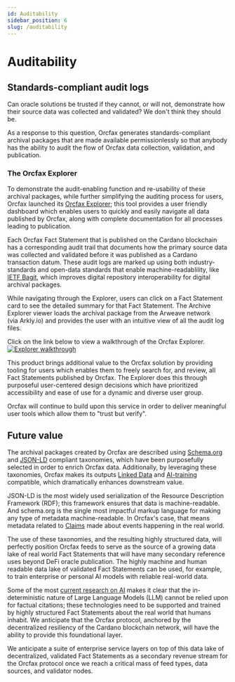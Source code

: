 ```yaml
---
id: Auditability
sidebar_position: 6
slug: /auditability
---
```


# Auditability

## Standards-compliant audit logs

Can oracle solutions be trusted if they cannot, or will not, demonstrate how
their source data was collected and validated? We don't think they should be.

As a response to this question, Orcfax generates standards-compliant archival
packages that are made available permissionlessly so that anybody has the
ability to audit the flow of Orcfax data collection, validation, and
publication.

### The Orcfax Explorer

To demonstrate the audit-enabling function and re-usability of these archival
packages, while further simplifying the auditing process for users, Orcfax
launched its [Orcfax Explorer][explorer-1]; this tool provides a user friendly
dashboard which enables users to quickly and easily navigate all data published
by Orcfax, along with complete documentation for all processes leading to
publication.

Each Orcfax Fact Statement that is published on the Cardano blockchain has a
corresponding audit trail that documents how the primary source data was
collected and validated before it was published as a Cardano transaction datum.
These audit logs are marked up using both industry-standards and open-data
standards that enable machine-readablility, like [IETF Bagit][bagit-1], which
improves digital repository interoperability for digital archival packages.

While navigating through the Explorer, users can click on a Fact Statement card
to see the detailed summary for that Fact Statement. The Archive Explorer viewer
loads the archival package from the Arweave network (via Arkly.io) and
provides the user with an intuitive view of all the audit log files.

Click on the link below to view a walkthrough of the Orcfax Explorer.
[![Explorer walkthrough](https://img.youtube.com/vi/MVLOBT58PlA/0.jpg)](https://www.youtube.com/watch?v=MVLOBT58PlA)

This product brings additional value to the Orcfax solution by providing tooling
for users which enables them to freely search for, and review, all Fact
Statements published by Orcfax. The Explorer does this through purposeful
user-centered design decisions which have prioritized accessibility and ease of
use for a dynamic and diverse user group.

Orcfax will continue to build upon this service in order to deliver meaningful
user tools which allow them to "trust but verify".

[explorer-1]: https://explorer.orcfax.io/
[bagit-1]: https://datatracker.ietf.org/doc/rfc8493/

## Future value

The archival packages created by Orcfax are described using
[Schema.org][schema-1] and [JSON-LD][jsonld-1] compliant taxonomies, which have
been purposefully selected in order to enrich Orcfax data. Additionally, by
leveraging these taxonomies, Orcfax makes its outputs
[Linked Data][linkeddata-1] and [AI-training][ai-1] compatible, which
dramatically enhances downstream value.

JSON-LD is the most widely used serialization of the Resource Description
Framework (RDF); this framework ensures that data is machine-readable.
And schema.org is the single most impactful markup language for making any type
of metadata machine-readable. In Orcfax's case, that means metadata related to
[Claims][claim-1] made about events happening in the real world.

The use of these taxonomies, and the resulting highly structured data, will
perfectly position Orcfax feeds to serve as the source of a growing data lake of
real world Fact Statements that will have many secondary reference uses beyond
DeFi oracle publication. The highly machine and human readable data lake of
validated Fact Statements can be used, for example, to train enterprise or
personal AI models with reliable real-world data.

Some of the most [current research on AI][ai-2]
makes it clear that the in-deterministic nature of Large Language
Models (LLM) cannot be relied upon for factual citations; these technologies
need to be supported and trained by highly structured Fact Statements about the
real world that humans inhabit. We anticipate that the Orcfax protocol, anchored
by the decentralized resiliency of the Cardano blockchain network, will have the
ability to provide this foundational layer.

We anticipate a suite of enterprise service layers on top of this data lake of
decentralized, validated Fact Statements as a secondary revenue stream for the
Orcfax protocol once we reach a critical mass of feed types, data sources, and
validator nodes.

[schema-1]: https://schema.org
[jsonld-1]: https://json-ld.org/
[linkeddata-1]: https://en.wikipedia.org/wiki/Linked_data
[ai-1]: https://www.telusinternational.com/insights/ai-data/article/how-to-train-ai
[claim-1]: https://schema.org/Claim
[ai-2]: https://www.youtube.com/watch?v=cEyHsMzbZBs
